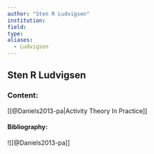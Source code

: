 ```yaml
---
author: "Sten R Ludvigsen"
institution:
field:
type:
aliases:
  - Ludvigsen
---
```


## Sten R Ludvigsen

### Content:
[[@Daniels2013-pa|Activity Theory In Practice]]

#### Bibliography:

![[@Daniels2013-pa]]